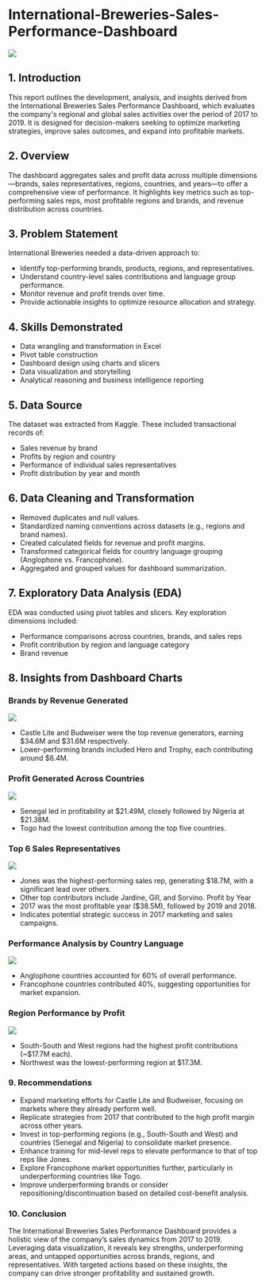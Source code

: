 # International-Breweries-Sales-Performance-Dashboard

![](DASHB3.png)
## 1. Introduction
This report outlines the development, analysis, and insights derived from the International Breweries Sales Performance Dashboard, which evaluates the company's regional and global sales activities over the period of 2017 to 2019. It is designed for decision-makers seeking to optimize marketing strategies, improve sales outcomes, and expand into profitable markets.

## 2. Overview
The dashboard aggregates sales and profit data across multiple dimensions—brands, sales representatives, regions, countries, and years—to offer a comprehensive view of performance. It highlights key metrics such as top-performing sales reps, most profitable regions and brands, and revenue distribution across countries.

## 3. Problem Statement
International Breweries needed a data-driven approach to:
-	Identify top-performing brands, products, regions, and representatives.
-	Understand country-level sales contributions and language group performance.
-	Monitor revenue and profit trends over time.
-	Provide actionable insights to optimize resource allocation and strategy.

## 4. Skills Demonstrated
-	Data wrangling and transformation in Excel
-	Pivot table construction
-	Dashboard design using charts and slicers
-	Data visualization and storytelling
-	Analytical reasoning and business intelligence reporting

## 5. Data Source
The dataset was extracted from Kaggle. These included transactional records of:
-	Sales revenue by brand
-	Profits by region and country
-	Performance of individual sales representatives
-	Profit distribution by year and month

## 6. Data Cleaning and Transformation
-	Removed duplicates and null values.
-	Standardized naming conventions across datasets (e.g., regions and brand names).
-	Created calculated fields for revenue and profit margins.
-	Transformed categorical fields for country language grouping (Anglophone vs. Francophone).
-	Aggregated and grouped values for dashboard summarization.

## 7. Exploratory Data Analysis (EDA)
EDA was conducted using pivot tables and slicers. Key exploration dimensions included:
-	Performance comparisons across countries, brands, and sales reps
-	Profit contribution by region and language category
-	Brand revenue 
## 8. Insights from Dashboard Charts
### Brands by Revenue Generated
![](Brands.png)
-	Castle Lite and Budweiser were the top revenue generators, earning $34.6M and $31.6M respectively.
-	Lower-performing brands included Hero and Trophy, each contributing around $6.4M.
### Profit Generated Across Countries
![](Country.png)
-	Senegal led in profitability at $21.49M, closely followed by Nigeria at $21.38M.
-	Togo had the lowest contribution among the top five countries.
### Top 6 Sales Representatives
![](Salesrep.png)
-	Jones was the highest-performing sales rep, generating $18.7M, with a significant lead over others.
-	Other top contributors include Jardine, Gill, and Sorvino.
Profit by Year
-	2017 was the most profitable year ($38.5M), followed by 2019 and 2018.
-	Indicates potential strategic success in 2017 marketing and sales campaigns.
### Performance Analysis by Country Language
![](Countrylang.png)
-	Anglophone countries accounted for 60% of overall performance.
-	Francophone countries contributed 40%, suggesting opportunities for market expansion.
### Region Performance by Profit
![](Region.png)
-	South-South and West regions had the highest profit contributions (~$17.7M each).
-	Northwest was the lowest-performing region at $17.3M.

### 9. Recommendations
-	Expand marketing efforts for Castle Lite and Budweiser, focusing on markets where they already perform well.
-	Replicate strategies from 2017 that contributed to the high profit margin across other years.
-	Invest in top-performing regions (e.g., South-South and West) and countries (Senegal and Nigeria) to consolidate market presence.
-	Enhance training for mid-level reps to elevate performance to that of top reps like Jones.
-	Explore Francophone market opportunities further, particularly in underperforming countries like Togo.
-	Improve underperforming brands or consider repositioning/discontinuation based on detailed cost-benefit analysis.

### 10. Conclusion
The International Breweries Sales Performance Dashboard provides a holistic view of the company’s sales dynamics from 2017 to 2019. Leveraging data visualization, it reveals key strengths, underperforming areas, and untapped opportunities across brands, regions, and representatives. With targeted actions based on these insights, the company can drive stronger profitability and sustained growth.


